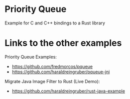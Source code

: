 # Priority Queue
Example for C and C++ bindings to a Rust library

# Links to the other examples

Priority Queue Examples:
* https://github.com/fredmorcos/pqueue
* https://github.com/haraldreingruber/pqueue-jni

Migrate Java Image Filter to Rust (Live Demo):
* https://github.com/haraldreingruber/rust-java-example 
